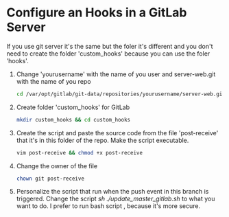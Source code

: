 # Configure an Hooks in a GitLab Server 

If you use git server it's the same but the foler it's different and you don't need to create the folder 'custom_hooks' because you can use the foler 'hooks'.

1.  Change 'yourusername' with the name of you user and server-web.git with the name of you repo
    ```bash
    cd /var/opt/gitlab/git-data/repositories/yourusername/server-web.git
    ```
2.  Create folder 'custom_hooks' for GitLab
    ```bash
    mkdir custom_hooks && cd custom_hooks
    ```
3.  Create the script and paste the source code from the file 'post-receive' that it's in this folder of the repo. Make the script executable.
    ```bash
    vim post-receive && chmod +x post-receive
    ```
4. Change the owner of the file
    ```bash
    chown git post-receive
    ```
5. Personalize the script that run when the push event in this branch is triggered.
    Change the script *sh ./update_master_gitlab.sh* to what you want to do.
    I prefer to run bash script , because it's more secure.
    